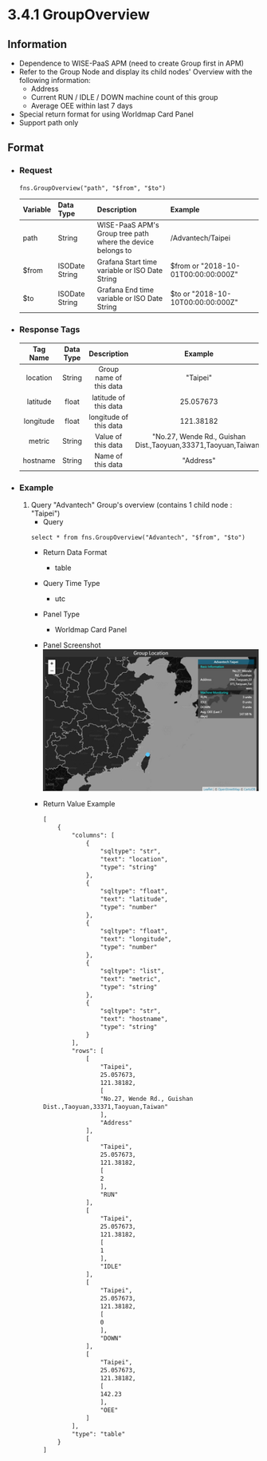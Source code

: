 # 3.4.1 GroupOverview

## Information
* Dependence to WISE-PaaS APM (need to create Group first in APM)
* Refer to the Group Node and display its child nodes' Overview with the following information:
    * Address
    * Current RUN / IDLE / DOWN machine count of this group
    * Average OEE within last 7 days
* Special return format for using Worldmap Card Panel
* Support path only

## Format

* ### Request

  ```
  fns.GroupOverview("path", "$from", "$to")
  ```

  | Variable | Data Type | Description | Example |
  | :--- | :--- | :--- | :---|
  | path | String | WISE-PaaS APM's Group tree path<br>where the device belongs to | /Advantech/Taipei |
  | $from | ISODate String | Grafana Start time variable or ISO Date String | $from or "2018-10-01T00:00:00:000Z" |
  | $to | ISODate String | Grafana End time variable or ISO Date String | $to or "2018-10-10T00:00:00:000Z" |

* ### Response Tags

  | Tag Name | Data Type | Description | Example |
  | :---: | :---: | :---: | :---: |
  | location | String | Group name of this data | "Taipei" |
  | latitude | float | latitude of this data | 25.057673 |
  | longitude | float | longitude of this data | 121.38182 |
  | metric | String | Value of this data | "No.27, Wende Rd., Guishan Dist.,Taoyuan,33371,Taoyuan,Taiwan" |
  | hostname | String | Name of this data | "Address" |
  
* ### Example
    1. Query "Advantech" Group's overview (contains 1 child node : "Taipei")
        - Query   
        ``` 
        select * from fns.GroupOverview("Advantech", "$from", "$to")
        ```
        - Return Data Format   
            * table
        - Query Time Type   
            * utc
        - Panel Type   
            * Worldmap Card Panel
        - Panel Screenshot      
            ![](/images/3.4.1-GroupOverview.jpg)  

        - Return Value Example    
            ```
            [
                {
                    "columns": [
                        {
                            "sqltype": "str", 
                            "text": "location", 
                            "type": "string"
                        }, 
                        {
                            "sqltype": "float", 
                            "text": "latitude", 
                            "type": "number"
                        }, 
                        {
                            "sqltype": "float", 
                            "text": "longitude", 
                            "type": "number"
                        }, 
                        {
                            "sqltype": "list", 
                            "text": "metric", 
                            "type": "string"
                        }, 
                        {
                            "sqltype": "str", 
                            "text": "hostname", 
                            "type": "string"
                        }
                    ], 
                    "rows": [
                        [
                            "Taipei", 
                            25.057673, 
                            121.38182, 
                            [
                            "No.27, Wende Rd., Guishan Dist.,Taoyuan,33371,Taoyuan,Taiwan"
                            ], 
                            "Address"
                        ], 
                        [
                            "Taipei", 
                            25.057673, 
                            121.38182, 
                            [
                            2
                            ], 
                            "RUN"
                        ], 
                        [
                            "Taipei", 
                            25.057673, 
                            121.38182, 
                            [
                            1
                            ], 
                            "IDLE"
                        ], 
                        [
                            "Taipei", 
                            25.057673, 
                            121.38182, 
                            [
                            0
                            ], 
                            "DOWN"
                        ], 
                        [
                            "Taipei", 
                            25.057673, 
                            121.38182, 
                            [
                            142.23
                            ], 
                            "OEE"
                        ]
                    ], 
                    "type": "table"
                }
            ]


            ```
